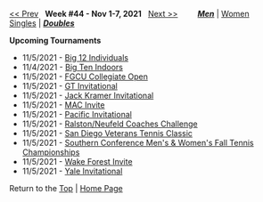 <a name="top"></a>[<< Prev](men_doubles_2143.md) &nbsp; **Week #44 - Nov 1-7, 2021** &nbsp; [Next >>](men_doubles_2145.md) &nbsp;&nbsp;&nbsp;&nbsp;&nbsp;&nbsp;&nbsp; [***Men***](./men_doubles_2144.md) &#124; [Women](./women_doubles_2144.md) &nbsp;&nbsp;&nbsp;&nbsp;&nbsp; [Singles](./men_singles_2144.md) &#124; [***Doubles***](./men_doubles_2144.md)

**Upcoming Tournaments**  
- 11/5/2021 - <a href="https://colleges.wearecollegetennis.com/competitions/BaylorUniversityM/Tournaments/Overview/E0ED1E84-1CD4-4CE2-BFCD-F695030458D5" target="_blank">Big 12 Individuals</a>  
- 11/4/2021 - <a href="https://colleges.wearecollegetennis.com/competitions/MichiganStateUniversityM/Tournaments/Overview/DD67ADCD-C4E7-4314-A846-4FCDAD89FABC" target="_blank">Big Ten Indoors</a>  
- 11/5/2021 - <a href="https://colleges.wearecollegetennis.com/competitions/FloridaGulfCoastUniversityM/Tournaments/Overview/C591B082-DA9F-4F69-A567-2A370930F114" target="_blank">FGCU Collegiate Open</a>  
- 11/5/2021 - <a href="https://colleges.wearecollegetennis.com/competitions/GeorgiaTechM/Tournaments/Overview/E04A8772-9C21-4B5A-B6E0-55C939AC5A86" target="_blank">GT Invitational</a>  
- 11/5/2021 - <a href="https://colleges.wearecollegetennis.com/competitions/ITA/Tournaments/Overview/EBFDB9EE-65DF-40EA-8395-B821B7EA07B0" target="_blank">Jack Kramer Invitational</a>  
- 11/5/2021 - <a href="https://colleges.wearecollegetennis.com/competitions/WesternMichiganUniversityM/Tournaments/Overview/904B03DF-C1F9-40F4-BE7B-ACF330F850AB" target="_blank">MAC Invite</a>  
- 11/5/2021 - <a href="https://colleges.wearecollegetennis.com/competitions/UniversityOfThePacificM/Tournaments/Overview/32DAC0A6-A705-4382-880F-230A39E21F42" target="_blank">Pacific Invitational</a>  
- 11/5/2021 - <a href="https://colleges.wearecollegetennis.com/competitions/SouthernMethodistUnivM/Tournaments/Overview/4DFFAD56-EAA9-4394-8451-1B5126D73B7A" target="_blank">Ralston/Neufeld Coaches Challenge</a>  
- 11/5/2021 - <a href="https://colleges.wearecollegetennis.com/competitions/UniversityOfSanDiegoM/Tournaments/Overview/4D53E6EC-7E78-4198-A22F-7A41C534BC2A" target="_blank">San Diego Veterans Tennis Classic</a>  
- 11/5/2021 - <a href="https://colleges.wearecollegetennis.com/competitions/ITA/Tournaments/Overview/3BD3D9A3-1CE7-4BB9-93E6-7D1ECED07DFE" target="_blank">Southern Conference Men's & Women's Fall Tennis Championships</a>  
- 11/5/2021 - <a href="https://colleges.wearecollegetennis.com/competitions/WakeForestUniversityM/Tournaments/Overview/CDBF110F-C481-4F40-9B58-54D68D17F9A2" target="_blank">Wake Forest Invite</a>  
- 11/5/2021 - <a href="https://colleges.wearecollegetennis.com/competitions/YaleUniversityM/Tournaments/Overview/5278617F-5593-42A8-B7B3-52F442BE8917" target="_blank">Yale Invitational</a>  

Return to the [Top](./men_doubles_2144.md) &#124; [Home Page](../../index.md)
